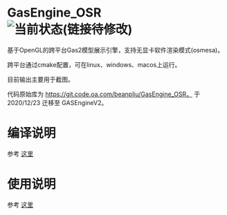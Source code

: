 # GasEngine_OSR ![当前状态(链接待修改)](https://api.bkdevops.qq.com/process/api/external/pipelines/projects/arthub/p-a96e4f7a68e94d008822c480f72a7bdb/badge?X-DEVOPS-PROJECT-ID=arthub)

基于OpenGL的跨平台Gas2模型展示引擎，支持无显卡软件渲染模式(osmesa)。

跨平台通过cmake配置，可在linux、windows、macos上运行。

目前输出主要用于截图。

代码原始库为 https://git.code.oa.com/beanpliu/GasEngine_OSR， 于2020/12/23 迁移至 GASEngineV2。

# 编译说明

参考 [这里](install.md)

# 使用说明

参考 [这里](application.md)